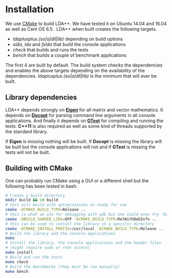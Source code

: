 Installation
============

We use [CMake](https://cmake.org/) to build LDA++. We have tested it on Ubuntu
14.04 and 16.04 as well as Cent OS 6.5 . LDA++ when built creates the following
targets.

- *ldaplusplus.(so|a|dll|lib)* depending on build options
- *slda*, *lda* and *fslda* that build the console applications
- *check* that builds and runs the tests
- *bench* that builds a couple of benchmark applications

The first 4 are built by default. The build system checks the dependencies and
enables the above targets depending on the availability of the dependencies.
*ldaplusplus.(so|a|dll|lib)* is the minimum that will ever be built.

Library dependencies
--------------------

LDA++ depends strongly on
**[Eigen](http://eigen.tuxfamily.org/index.php?title=Main_Page)** for all
matrix and vector mathematics. It depends on
**[Docopt](https://github.com/docopt/docopt.cpp)** for parsing command line
arguments in all console applications. And finally it depends on
**[GTest](https://github.com/google/googletest)** for compiling and running the
tests. **C++11** is also required as well as some kind of threads supported by
the standard library.

If **Eigen** is missing nothing will be built. If **Docopt** is missing the
library will be built but the console applications will not and if **GTest** is
missing the tests will not be built.

Building with CMake
-------------------

One can probably run CMake using a GUI or a different shell but the following
has been tested in bash.

```bash
# Create a build directory
mkdir build && cd build
# this will build with optimizations on ready for use
cmake -DCMAKE_BUILD_TYPE=Release ..
# this is what we use for debugging with gdb but one could even try 'Debug'
cmake -DBUILD_SHARED_LIBS=OFF -DCMAKE_BUILD_TYPE=RelWithDebInfo ..
# this can be used to install the library in a specific directory
cmake -DCMAKE_INSTALL_PREFIX=/usr/local -DCMAKE_BUILD_TYPE=Release ..
# Build the library and the console applications
make
# Install the library, the console applications and the header files
# (might require sudo or root access)
make install
# Build and run the tests
make check
# Build the benchmarks (they must be run manually)
make bench
```
